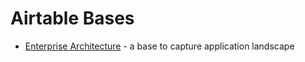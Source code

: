 # Airtable Bases

* [Enterprise Architecture](EnterpriseArchitecture.md) - a base to capture application landscape 
